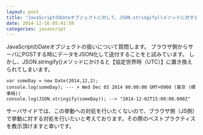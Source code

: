 ```yaml
---
layout: post
title: "JavaScriptのDateオブジェクトに対して、JSON.stringify()メソッドに対するベストプラクティスを教えてください"
date: 2014-12-16 05:41:58
categories: javascript
---
```

<p>JavaScriptのDateオブジェクトの扱いについて質問します。
ブラウザ側からサーバにPOSTする時にデータをJSON化して送付することをと試みています。
しかし、JSON.stringify()メソッドにかけると【協定世界時（UTC）】に置き換えられてしまいます。</p>

<pre><code>var someDay = new Date(2014,12,2);
console.log(someDay); --- &gt; Wed Dec 03 2014 00:00:00 GMT+0900 (東京 (標準時))
console.log(JSON.stringify(someDay)); --&gt; "2014-12-02T15:00:00.000Z"
</code></pre>

<p>サーバサイドでは、この挙動への対処を行いたくないので、ブラウザ側（JS側）で挙動に対する対処を行いたいと考えております。その際のベストプラクティスを教示頂けますと幸いです。</p>
